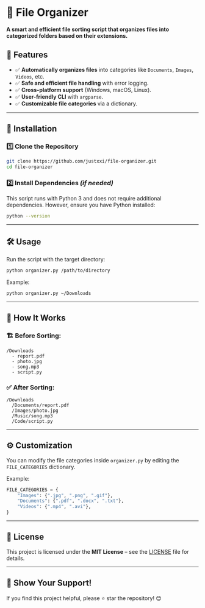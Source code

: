 # 📂 File Organizer

**A smart and efficient file sorting script that organizes files into categorized folders based on their extensions.** 

## 🚀 Features
- ✅ **Automatically organizes files** into categories like `Documents`, `Images`, `Videos`, etc.
- ✅ **Safe and efficient file handling** with error logging.
- ✅ **Cross-platform support** (Windows, macOS, Linux).
- ✅ **User-friendly CLI** with `argparse`.
- ✅ **Customizable file categories** via a dictionary.

---

## 📌 Installation
### 1️⃣ Clone the Repository
```bash
git clone https://github.com/justxxi/file-organizer.git
cd file-organizer
```

### 2️⃣ Install Dependencies *(if needed)*
This script runs with Python 3 and does not require additional dependencies.
However, ensure you have Python installed:
```bash
python --version
```

---

## 🛠 Usage
Run the script with the target directory:
```bash
python organizer.py /path/to/directory
```

Example:
```bash
python organizer.py ~/Downloads
```

---

## 📂 How It Works
### 🏗 Before Sorting:
```
/Downloads
  - report.pdf
  - photo.jpg
  - song.mp3
  - script.py
```

### ✅ After Sorting:
```
/Downloads
  /Documents/report.pdf
  /Images/photo.jpg
  /Music/song.mp3
  /Code/script.py
```

---

## ⚙ Customization
You can modify the file categories inside `organizer.py` by editing the `FILE_CATEGORIES` dictionary.

Example:
```python
FILE_CATEGORIES = {
    "Images": {".jpg", ".png", ".gif"},
    "Documents": {".pdf", ".docx", ".txt"},
    "Videos": {".mp4", ".avi"},
}
```

---

## 📜 License
This project is licensed under the **MIT License** – see the [LICENSE](LICENSE) file for details.

---

## 🌟 Show Your Support!
If you find this project helpful, please ⭐ star the repository! 😊
